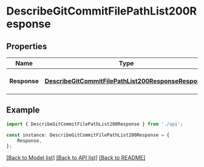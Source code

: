 # DescribeGitCommitFilePathList200Response


## Properties

Name | Type | Description | Notes
------------ | ------------- | ------------- | -------------
**Response** | [**DescribeGitCommitFilePathList200ResponseResponse**](DescribeGitCommitFilePathList200ResponseResponse.md) |  | [optional] [default to undefined]

## Example

```typescript
import { DescribeGitCommitFilePathList200Response } from './api';

const instance: DescribeGitCommitFilePathList200Response = {
    Response,
};
```

[[Back to Model list]](../README.md#documentation-for-models) [[Back to API list]](../README.md#documentation-for-api-endpoints) [[Back to README]](../README.md)
